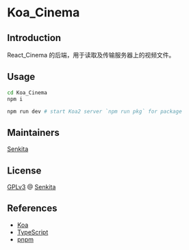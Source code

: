 # Koa_Cinema

## Introduction

React_Cinema 的后端，用于读取及传输服务器上的视频文件。

## Usage

```bash
cd Koa_Cinema
npm i

npm run dev # start Koa2 server `npm run pkg` for package
```

## Maintainers

[Senkita](https://github.com/Senkita)

## License

[GPLv3](LICENSE) @ [Senkita](https://github.com/Senkita)

## References

- [Koa](https://koajs.com/)
- [TypeScript](https://www.typescriptlang.org/)
- [pnpm](https://pnpm.io/)
